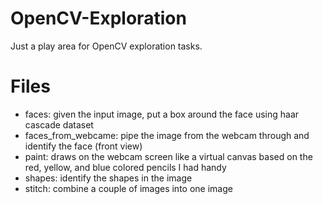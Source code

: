 # OpenCV-Exploration

Just a play area for OpenCV exploration tasks.


# Files

- faces: given the input image, put a box around the face using haar cascade dataset
- faces_from_webcame: pipe the image from the webcam through and identify the face (front view)
- paint: draws on the webcam screen like a virtual canvas based on the red, yellow, and blue colored pencils I had handy
- shapes: identify the shapes in the image
- stitch: combine a couple of images into one image

